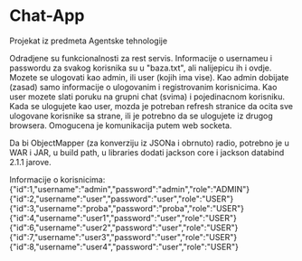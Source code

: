 # Chat-App
Projekat iz predmeta Agentske tehnologije

Odradjene su funkcionalnosti za rest servis.
Informacije o usernameu i passwordu za svakog korisnika su u "baza.txt", ali nalijepicu ih i ovdje. Mozete se ulogovati kao admin, ili user (kojih ima vise).
Kao admin dobijate (zasad) samo informacije o ulogovanim i registrovanim korisnicima.
Kao user mozete slati poruku na grupni chat (svima) i pojedinacnom korisniku.
Kada se ulogujete kao user, mozda je potreban refresh stranice da ocita sve ulogovane korisnike sa strane, ili je potrebno da se ulogujete iz drugog browsera.
Omogucena je komunikacija putem web socketa.

Da bi ObjectMapper (za konverziju iz JSONa i obrnuto) radio, potrebno je u WAR i JAR, u build path, u libraries dodati jackson core i jackson databind 2.1.1 jarove.

Informacije o korisnicima:
{"id":1,"username":"admin","password":"admin","role":"ADMIN"}
{"id":2,"username":"user","password":"user","role":"USER"}
{"id":3,"username":"proba","password":"proba","role":"USER"}
{"id":4,"username":"user1","password":"user","role":"USER"}
{"id":6,"username":"user2","password":"user","role":"USER"}
{"id":7,"username":"user3","password":"user","role":"USER"}
{"id":8,"username":"user4","password":"user","role":"USER"}
